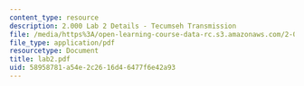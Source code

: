 ```yaml
---
content_type: resource
description: 2.000 Lab 2 Details - Tecumseh Transmission
file: /media/https%3A/open-learning-course-data-rc.s3.amazonaws.com/2-000-how-and-why-machines-work-spring-2002/58958781a54e2c2616d46477f6e42a93_lab2.pdf
file_type: application/pdf
resourcetype: Document
title: lab2.pdf
uid: 58958781-a54e-2c26-16d4-6477f6e42a93
---
```

